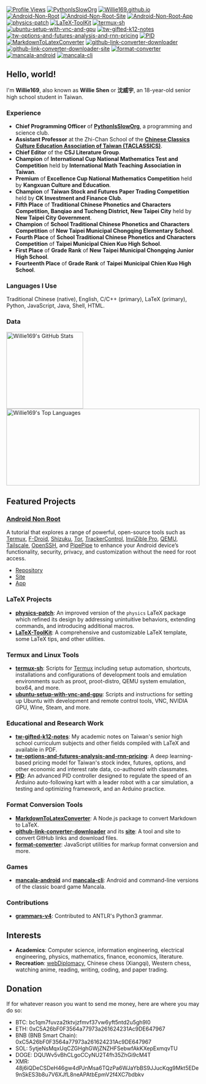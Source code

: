 [![Profile Views](https://komarev.com/ghpvc/?username=Willie169&color=brightgreen&label=Profile+Views&abbreviated=true)](https://github.com/Willie169)
[![PythonIsSlowOrg](https://img.shields.io/badge/PythonIsSlowOrg-654520)](https://github.com/PythonIsSlowOrg)
[![Willie169.github.io](https://img.shields.io/badge/Willie169.github.io-654520)](https://Willie169.github.io)
[![Android-Non-Root](https://img.shields.io/badge/Android--Non--Root-007acc)](https://Willie169.github.io/Android-Non-Root)
[![Android-Non-Root-Site](https://img.shields.io/badge/Android--Non--Root--Site-007acc)](https://Willie169.github.io/Android-Non-Root)
[![Android-Non-Root-App](https://img.shields.io/badge/Android--Non--Root--App-007acc)](https://github.com/Willie169/Android-Non-Root-App)
[![physics-patch](https://img.shields.io/badge/physics--patch-008080)](https://github.com/Willie169/physics-patch)
[![LaTeX-ToolKit](https://img.shields.io/badge/LaTeX--ToolKit-008080)](https://github.com/Willie169/LaTeX-ToolKit)
[![termux-sh](https://img.shields.io/badge/termux--sh-000000)](https://github.com/Willie169/termux-sh)
[![ubuntu-setup-with-vnc-and-gpu](https://img.shields.io/badge/ubuntu--setup--with--vnc--and--gpu-de4815)](https://github.com/Willie169/ubuntu-setup-with-vnc-and-gpu)
[![tw-gifted-k12-notes](https://img.shields.io/badge/tw--gifted--k12--notes-b68946)](https://github.com/Willie169/tw-gifted-k12-notes)
[![tw-options-and-futures-analysis-and-rnn-pricing](https://img.shields.io/badge/tw--options--and--futures--analysis--and--rnn--pricing-b68946)](https://github.com/Willie169/tw-options-and-futures-analysis-and-rnn-pricing)
[![PID](https://img.shields.io/badge/PID-00599c)](https://github.com/Willie169/PID)
[![MarkdownToLatexConverter](https://img.shields.io/badge/MarkdownToLatexConverter-008080)](https://github.com/Willie169/MarkdownToLatexConverter)
[![github-link-converter-downloader](https://img.shields.io/badge/github--link--converter--downloader-0d1218)](https://github.com/Willie169/github-link-converter-downloader)
[![github-link-converter-downloader-site](https://img.shields.io/badge/github--link--converter--downloader--site-0d1218)](https://Willie169.github.io/github-link-converter-downloader)
[![format-converter](https://img.shields.io/badge/format--converter-008080)](https://github.com/Willie169/format-converter)
[![mancala-android](https://img.shields.io/badge/mancala--android-fafa0a)](https://f-droid.org/packages/com.willie.mancala)
[![mancala-cli](https://img.shields.io/badge/mancala--cli-fafa0a)](https://github.com/Willie169/mancala-cli)

## Hello, world!

I'm **Willie169**, also known as **Willie Shen** or **沈威宇**, an 18-year-old senior high school student in Taiwan.

### Experience

* **Chief Programming Officer** of [**PythonIsSlowOrg**](https://github.com/PythonIsSlowOrg), a programming and science club.
* **Assistant Professor** at the Zhi-Chan School of the [**Chinese Classics Culture Education Association of Taiwan (TACLASSICS)**](https://taclassics.org.tw).
* **Chief Editor** of the **CSJ Literature Group**.
* **Champion** of **International Cup National Mathematics Test and Competition** held by **International Math Teaching Association in Taiwan**.
* **Premium** of **Excellence Cup National Mathematics Competition** held by **Kangxuan Culture and Education**.
* **Champion** of **Taiwan Stock and Futures Paper Trading Competition** held by **CK Investment and Finance Club**.
* **Fifth Place** of **Traditional Chinese Phonetics and Characters Competition, Banqiao and Tucheng District, New Taipei City** held by **New Taipei City Government**.
* **Champion** of **School Traditional Chinese Phonetics and Characters Competition** of **New Taipei Municipal Chongqing Elementary School**.
* **Fourth Place** of **School Traditional Chinese Phonetics and Characters Competition** of **Taipei Municipal Chien Kuo High School**.
* **First Place** of **Grade Rank** of **New Taipei Municipal Chongqing Junior High School**.
* **Fourteenth Place** of **Grade Rank** of **Taipei Municipal Chien Kuo High School**.

### Languages I Use

Traditional Chinese (native), English, C/C++ (primary), LaTeX (primary), Python, JavaScript, Java, Shell, HTML.

### Data

<!-- <a href="https://github.com/DenverCoder1/github-readme-streak-stats"><img src="https://streak-stats.demolab.com/?user=Willie169" alt="GitHub Streak" style=" height: 200;"></a> -->
<a href="https://github.com/anuraghazra/github-readme-stats"><img src="https://github-readme-stats.vercel.app/api?username=Willie169&show=reviews,discussions_started,discussions_answered,prs_merged,prs_merged_percentage&show_icons=true" alt="Willie169's GitHub Stats" style=" height: 200;"></a>
<a href="https://github.com/anuraghazra/github-readme-stats"><img src="https://github-readme-stats.vercel.app/api/top-langs/?username=Willie169&langs_count=10&layout=compact&size_weight=0.5&count_weight=0.5&exclude_repo=LICENSES" alt="Willie169's Top Languages" style="width: 100%; height: 200;"></a>
<!-- <a><img src="https://raw.githubusercontent.com/Willie169/Willie169/output/github-contribution-grid-snhttps://bsky.app/profile/willie169.bsky.socialake.svg" alt="github contribution grid snake animation" style=" height: 200;"></a> -->

## Featured Projects

### [Android Non Root](https://github.com/Willie169/Android-Non-Root)

A tutorial that explores a range of powerful, open-source tools such as [Termux](https://github.com/termux/termux-app), [F-Droid](https://f-droid.org), [Shizuku](https://github.com/RikkaApps/Shizuku), [Tor](https://www.torproject.org), [TrackerControl](https://github.com/TrackerControl/tracker-control-android), [InviZible Pro](https://github.com/Gedsh/InviZible), [QEMU](https://www.qemu.org), [Tailscale](https://github.com/tailscale/tailscale), [OpenSSH](https://www.openssh.com), and [PipePipe](https://github.com/InfinityLoop1308/PipePipe) to enhance your Android device’s functionality, security, privacy, and customization without the need for root access.

* [Repository](https://github.com/Willie169/Android-Non-Root)
* [Site](https://github.com/Willie169/Android-Non-Root)
* [App](https://github.com/Willie169/Android-Non-Root-App)

### LaTeX Projects

* [**physics-patch**](https://github.com/Willie169/physics-patch): An improved version of the `physics` LaTeX package which refined its design by addressing unintuitive behaviors, extending commands, and introducing additional macros.
* [**LaTeX-ToolKit**](https://github.com/Willie169/LaTeX-ToolKit): A comprehensive and customizable LaTeX template, some LaTeX tips, and other utilities.

### Termux and Linux Tools

* [**termux-sh**](https://github.com/Willie169/termux-sh): Scripts for [Termux](https://github.com/termux/termux-app) including setup automation, shortcuts, installations and configurations of development tools and emulation environments such as proot, proot-distro, QEMU system emulation, box64, and more.
* [**ubuntu-setup-with-vnc-and-gpu**](https://github.com/Willie169/ubuntu-setup-with-vnc-and-gpu): Scripts and instructions for setting up Ubuntu with development and remote control tools, VNC, NVIDIA GPU, Wine, Steam, and more.

### Educational and Research Work

* [**tw-gifted-k12-notes**](https://github.com/Willie169/tw-gifted-k12-notes): My academic notes on Taiwan's senior high school curriculum subjects and other fields compiled with LaTeX and available in PDF.
* [**tw-options-and-futures-analysis-and-rnn-pricing**](https://github.com/Willie169/tw-options-and-futures-analysis-and-rnn-pricing): A deep learning-based pricing model for Taiwan's 
stock index, futures, options, and other economic and interest rate data, co-authored with classmates.
* [**PID**](https://github.com/Willie169/PID): An advanced PID controller designed to regulate the speed of an Arduino auto-following kart with a leader robot with a car simulation, a testing and optimizing framework, and an Arduino practice.

### Format Conversion Tools

* [**MarkdownToLatexConverter**](https://github.com/Willie169/MarkdownToLatexConverter): A Node.js package to convert Markdown to LaTeX.
* [**github-link-converter-downloader**](https://github.com/Willie169/github-link-converter-downloader) and its [**site**](https://Willie169.github.io/github-link-converter-downloader): A tool and site to convert GitHub links and download files.  
* [**format-converter**](https://github.com/Willie169/format-converter): JavaScript utilities for markup format conversion and more.

### Games

* [**mancala-android**](https://github.com/Willie169/mancala-android) and [**mancala-cli**](https://github.com/Willie169/mancala-cli): Android and command-line versions of the classic board game Mancala.

### Contributions

* [**grammars-v4**](https://github.com/antlr/grammars-v4): Contributed to ANTLR's Python3 grammar.

## Interests

* **Academics**: Computer science, information engineering, electrical engineering, physics, mathematics, finance, economics, literature.
* **Recreation**: [webDiplomacy](https://github.com/kestasjk/webDiplomacy), Chinese chess (Xiangqi), Western chess, watching anime, reading, writing, coding, and paper trading.

## Donation

If for whatever reason you want to send me money, here are where you may do so:
- BTC:
  bc1qm7fuvza2tktvjzfmvf37vw6yft5ntd2u5gh9l0
- ETH:
  0xC5A26bF0F3564a77973a261624231Ac9DE647967
- BNB (BNB Smart Chain):
  0xC5A26bF0F3564a77973a261624231Ac9DE647967
- SOL:
  5ytjeNsMqxUqCZGHghGWjZNZHFSebwfAkKXepExmqvTU
- DOGE:
  DQUWv5vBhCLgoCCyNU2T4fh35ZhGi9cM4T
- XMR:
  48j6iQDeCSDeH46gw4dPJnMsa6TQzPa6WJaYbBS9JJucKqg9Mkt5EDe9nSkES3b8u7V6XJfL8neAPAtbEpmV2f4XC7bdbkv
